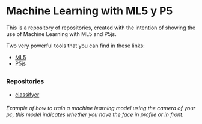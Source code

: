 # Machine Learning with ML5 y P5
This is a repository of repositories, created with the intention of showing the use of Machine Learning with ML5 and P5js.

Two very powerful tools that you can find in these links:

* [ML5](https://ml5js.org/)
* [P5js](https://p5js.org/)

##

### Repositories

* [classifyer](https://github.com/joel1725/Machine-Learning-ML5-y-P5/tree/master/classifyer)
###### Example of how to train a machine learning model using the camera of your pc, this model indicates whether you have the face in profile or in front.

## 
